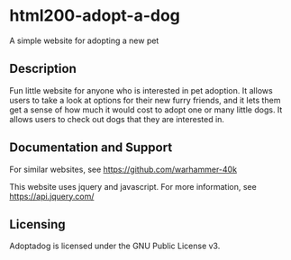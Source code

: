 # html200-adopt-a-dog
A simple website for adopting a new pet

## Description
Fun little website for anyone who is interested in pet adoption. It allows users to take a look at options for their new furry friends, and it lets
them get a sense of how much it would cost to adopt one or many little dogs. It allows users to check out dogs that they are interested in. 




## Documentation and Support

For similar websites, see 
https://github.com/warhammer-40k

This website uses jquery and javascript. For more information, see 
https://api.jquery.com/


## Licensing
Adoptadog is licensed under the GNU Public License v3.
